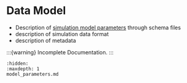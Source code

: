 # Data Model

- Description of [simulation model parameters](model_parameters.md) through schema files
- description of simulation data format
- description of metadata

:::{warning}
Incomplete Documentation.
:::

```{toctree}
:hidden:
:maxdepth: 1
model_parameters.md
```
